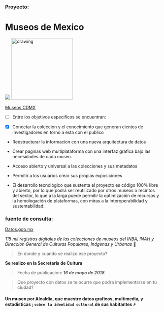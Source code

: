 ###  Proyecto:

# Museos de Mexico

![](https://www.gob.mx/cms/uploads/document/main_image/59111/museos-mexico.jpg)
 <img src="https://www.gob.mx/cms/uploads/document/main_image/59111/museos-mexico.jpg" alt="drawing" width="200"/>

[Museos CDMX](https://www.gob.mx/cultura/documentos/museosmexico "siete museos")
  
- [ ] Entre los objetivos especificos se encuentran:

- [x] Conectar la coleccion y el conocimiento que generan cientos de investigadores en torno a esta con el publico

- Reestructurar la informacion con una nueva arquitectura de datos

- Crear paginas web multiplataforma con una interfaz grafica bajo las necesidades de cada museo.

- Acceso abierto y universal a las colecciones y sus metadatos

- Permitir a los usuarios crear sus propias exposiciones

- El desarrollo tecnológico que sustenta el proyecto es código 100% libre y abierto, por lo que podrá ser reutilizado
por otros museos o recintos del sector, lo que a la larga puede permitir la optimización de recursos y la 
homologación de plataformas, con miras a la interoperabilidad y sustentabilidad.


### fuente de consulta:

[Datos.gob.mx](https://datos.gob.mx/ "consulta de datos abiertos")

_115 mil registros digitales de las colecciones de museos del *INBA, INAH y Direccion General de Culturas Populares, Indgenas y Urbanas*_  :star2:

>En donde y cuando se realizo ese proyecto?

**Se realizo en la Secretaria de Cultura**

>Fecha de publicacion: ***16 de mayo de 2018***

 > Que proyecto con datos se te ocurre que podra implementarse en tu ciudad?
 
#### Un museo por Alcaldia, que muestre datos graficos, multimedia, y estadisticas ; `sobre la identidad cultural` de sus habitantes :zap:

